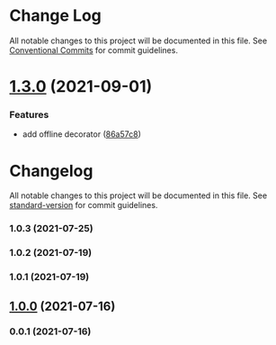# Change Log

All notable changes to this project will be documented in this file.
See [Conventional Commits](https://conventionalcommits.org) for commit guidelines.

# [1.3.0](https://github.com/microlinkhq/keyv/compare/v1.2.7...v1.3.0) (2021-09-01)


### Features

* add offline decorator ([86a57c8](https://github.com/microlinkhq/keyv/commit/86a57c86ef463eaf7aebf4d0d0b6fcebdb1925f9))





# Changelog

All notable changes to this project will be documented in this file. See [standard-version](https://github.com/conventional-changelog/standard-version) for commit guidelines.

### 1.0.3 (2021-07-25)

### 1.0.2 (2021-07-19)

### 1.0.1 (2021-07-19)

## [1.0.0](https://github.com/Kikobeats/keyv-offline/compare/v0.0.1...v1.0.0) (2021-07-16)

### 0.0.1 (2021-07-16)
